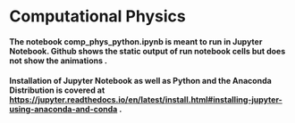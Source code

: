 # Computational Physics
#### The notebook **comp_phys_python.ipynb** is meant to run in Jupyter Notebook. Github shows the static output of run notebook cells but does not show the animations . 
#### Installation of Jupyter Notebook as well as Python and the Anaconda Distribution is covered at https://jupyter.readthedocs.io/en/latest/install.html#installing-jupyter-using-anaconda-and-conda .
